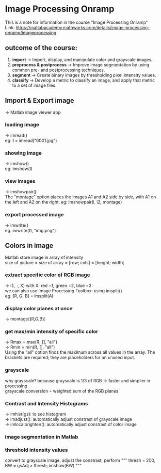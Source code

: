 # Image Processing Onramp #
This is a note for information in the course "Image Processing Onramp" <br />
Link: https://matlabacademy.mathworks.com/details/image-processing-onramp/imageprocessing

## outcome of the course:
1. **import** -> Import, display, and manipulate color and grayscale images.
2. **preprocess & postprocess** -> Improve image segmentation by using common pre- and postprocessing techniques.
3. **segment** -> Create binary images by thresholding pixel intensity values.
4. **classify** -> Develop a metric to classify an image, and apply that metric to a set of image files.
## Import & Export image
-> Matlab image viewer app
### loading image
-> imread() <br/>
eg: I = imread("0001.jpg")

### showing image
-> imshow() <br/>
eg: imshow(I)

### view images
-> imshowpair() <br/>
The "montage" option places the images A1 and A2 side by side, with A1 on the left and A2 on the right.
eg: imshowpair(I, I2, montage)

### export processed image
-> imwrite() <br/>
eg: imwrite(I1, "img.png")

## Colors in image
Matlab store image in array of intensity <br/>
size of picture = size of array = [row; cols] = [height; width] <br/>
### extract specific color of RGB image
-> I(:, :, X) with X: red =1, green =2, blue =3 <br/>
we can also use Image Processing Toolbox: using imsplit() <br/>
eg: [R, G, B] = imsplit(A)

### display color planes at once
-> montage({R,G,B})

### get max/min intensity of specific color
-> Rmax = max(R, [], "all") <br/>
-> Rmin = min(R, [], "all") <br/>
Using the "all" option finds the maximum across all values in the array. The brackets are required; they are placeholders for an unused input. 

### grayscale
why grayscale? because grayscale is 1/3 of RGB -> faster and simplier in processing <br/>
grayscale conversion = weighted sum of the RGB planes

### Contrast and Intensity Histograms
-> imhist(gs): to see histogram <br/>
-> imadjust(): automatically adjust constrast of grayscale image <br/>
-> imlocalbrighten(): automatically adjust constrast of color image <br/>

### image segmentation in Matlab

### threshold intensity values
convert to grayscale image, adjust the constrast, perform 
"""
thresh = 200;
BW = gsAdj > thresh;
imshow(BW)
"""
